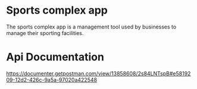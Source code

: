 # Sports complex app
The sports complex app is a management tool used by businesses to manage their sporting facilities.

# Api Documentation
https://documenter.getpostman.com/view/13858608/2s84LNTspB#e5819209-12d2-426c-9a5a-97020a422548